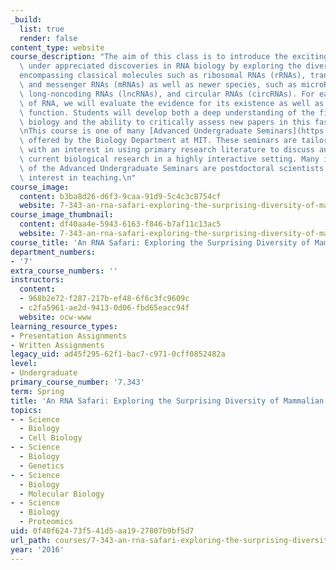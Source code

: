 ```yaml
---
_build:
  list: true
  render: false
content_type: website
course_description: "The aim of this class is to introduce the exciting and often\
  \ under appreciated discoveries in RNA biology by exploring the diversity of RNAs\u2014\
  encompassing classical molecules such as ribosomal RNAs (rRNAs), transfer RNAs (tRNAs)\
  \ and messenger RNAs (mRNAs) as well as newer species, such as microRNAs (miRNAs),\
  \ long-noncoding RNAs (lncRNAs), and circular RNAs (circRNAs). For each new class\
  \ of RNA, we will evaluate the evidence for its existence as well as for its proposed\
  \ function. Students will develop both a deep understanding of the field of RNA\
  \ biology and the ability to critically assess new papers in this fast-paced field.\n\
  \nThis course is one of many [Advanced Undergraduate Seminars](https://biology.mit.edu/undergraduate/course_listings/advanced_undergraduate_seminars)\
  \ offered by the Biology Department at MIT. These seminars are tailored for students\
  \ with an interest in using primary research literature to discuss and learn about\
  \ current biological research in a highly interactive setting. Many instructors\
  \ of the Advanced Undergraduate Seminars are postdoctoral scientists with a strong\
  \ interest in teaching.\n"
course_image:
  content: b3ba8d26-d6f3-9caa-91d9-5c4c3c8754cf
  website: 7-343-an-rna-safari-exploring-the-surprising-diversity-of-mammalian-transcriptomes-spring-2016
course_image_thumbnail:
  content: df40aa4e-5943-6163-f846-b7af11c13ac5
  website: 7-343-an-rna-safari-exploring-the-surprising-diversity-of-mammalian-transcriptomes-spring-2016
course_title: 'An RNA Safari: Exploring the Surprising Diversity of Mammalian Transcriptomes'
department_numbers:
- '7'
extra_course_numbers: ''
instructors:
  content:
  - 968b2e72-f287-217b-ef48-6f6c3fc9609c
  - c2fa5961-ae2d-9413-0d06-fbd65eacc94f
  website: ocw-www
learning_resource_types:
- Presentation Assignments
- Written Assignments
legacy_uid: ad45f295-62f1-bac7-c971-0cff0852482a
level:
- Undergraduate
primary_course_number: '7.343'
term: Spring
title: 'An RNA Safari: Exploring the Surprising Diversity of Mammalian Transcriptomes'
topics:
- - Science
  - Biology
  - Cell Biology
- - Science
  - Biology
  - Genetics
- - Science
  - Biology
  - Molecular Biology
- - Science
  - Biology
  - Proteomics
uid: 0f40f624-73f5-41d5-aa19-27807b9bf5d7
url_path: courses/7-343-an-rna-safari-exploring-the-surprising-diversity-of-mammalian-transcriptomes-spring-2016
year: '2016'
---
```


